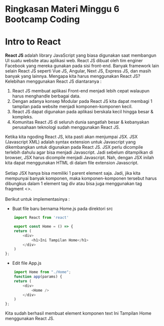 # **Ringkasan Materi Minggu 6 Bootcamp Coding**

# **Intro to React** <br>
<B>React JS</B> adalah library JavaScript yang biasa digunakan saat membangun UI suatu website atau aplikasi web. React JS dibuat oleh tim enginer Facebook yang mereka gunakan pada sisi front-end. Banyak framework lain selain React JS seperti Vue JS, Angular, Next JS, Express JS, dan masih banyak yang lainnya. Mengapa kita harus menggunakan React JS? <br>
Kelebihan menggunakan React JS diantaranya : <br>
<ol>
<li>React JS membuat aplikasi Front-end menjadi lebih cepat walaupun harus menghandle berbagai data.</li>
<li>Dengan adanya konsep Modular pada React JS kita dapat membagi 1 tampilan pada website menjadi komponen-komponen kecil.</li>
<li>React JS dapat digunakan pada aplikasi berskala kecil hingga besar & kompleks.</li>
<li>Komunitas React JS di seluruh dunia sangatlah besar & kebanyakan perusahaan teknologi sudah menggunakan React JS.</li>
</ol>

Ketika kita ngoding React JS, kita pasti akan menjumpai JSX. JSX (Javascript XML) adalah syntax extension untuk Javascript yang dikembangkan untuk digunakan pada React JS. JSX perlu dicompile terlebih dahulu agar bisa menjadi Javascript. Jadi sebelum ditampilkan di browser, JSX harus dicompile menjadi Javascript. Nah, dengan JSX inilah kita dapat menggunakan HTML di dalam file extension Javascript. <br><br>
Setiap JSX hanya bisa memiliki 1 parent element saja. Jadi, jika kita mempunyai banyak komponen, maka komponen-komponen tersebut harus dibungkus dalam 1 element tag div atau bisa juga menggunakan tag fragment <>.<br><br>
Berikut untuk implementasinya : <br>
- Buat file baru bernama Home.js pada direktori src
```javascript
    import React from 'react'

    export const Home = () => {
    return (
        <div>
            <h1>Ini Tampilan Home</h1>
        </div>
    )
};
```
- Edit file App.js
```javascript
    import Home from "./Home";
    function app(params) {
    return (
        <div>
            <Home />
        </div>
    )
};
```
Kita sudah berhasil membuat element komponen text Ini Tampilan Home menggunakan React JS.